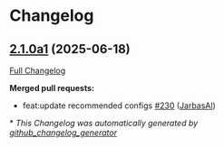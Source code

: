 # Changelog

## [2.1.0a1](https://github.com/OpenVoiceOS/ovos-config/tree/2.1.0a1) (2025-06-18)

[Full Changelog](https://github.com/OpenVoiceOS/ovos-config/compare/2.0.0...2.1.0a1)

**Merged pull requests:**

- feat:update recommended configs [\#230](https://github.com/OpenVoiceOS/ovos-config/pull/230) ([JarbasAl](https://github.com/JarbasAl))



\* *This Changelog was automatically generated by [github_changelog_generator](https://github.com/github-changelog-generator/github-changelog-generator)*
